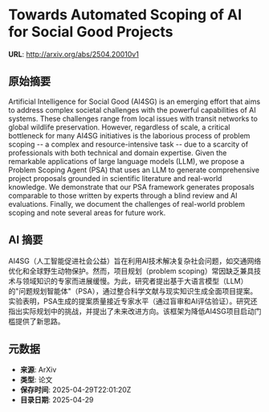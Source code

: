 # Towards Automated Scoping of AI for Social Good Projects

**URL**: http://arxiv.org/abs/2504.20010v1

## 原始摘要

Artificial Intelligence for Social Good (AI4SG) is an emerging effort that
aims to address complex societal challenges with the powerful capabilities of
AI systems. These challenges range from local issues with transit networks to
global wildlife preservation. However, regardless of scale, a critical
bottleneck for many AI4SG initiatives is the laborious process of problem
scoping -- a complex and resource-intensive task -- due to a scarcity of
professionals with both technical and domain expertise. Given the remarkable
applications of large language models (LLM), we propose a Problem Scoping Agent
(PSA) that uses an LLM to generate comprehensive project proposals grounded in
scientific literature and real-world knowledge. We demonstrate that our PSA
framework generates proposals comparable to those written by experts through a
blind review and AI evaluations. Finally, we document the challenges of
real-world problem scoping and note several areas for future work.


## AI 摘要

AI4SG（人工智能促进社会公益）旨在利用AI技术解决复杂社会问题，如交通网络优化和全球野生动物保护。然而，项目规划（problem scoping）常因缺乏兼具技术与领域知识的专家而进展缓慢。为此，研究者提出基于大语言模型（LLM）的"问题规划智能体"（PSA），通过整合科学文献与现实知识生成全面项目提案。实验表明，PSA生成的提案质量接近专家水平（通过盲审和AI评估验证）。研究还指出实际规划中的挑战，并提出了未来改进方向。该框架为降低AI4SG项目启动门槛提供了新思路。

## 元数据

- **来源**: ArXiv
- **类型**: 论文
- **保存时间**: 2025-04-29T22:01:20Z
- **目录日期**: 2025-04-29
